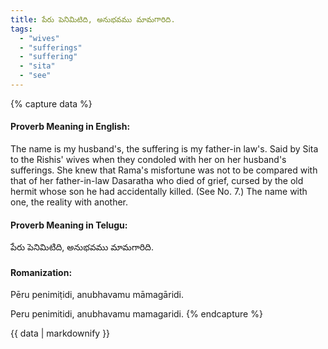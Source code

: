 ```yaml
---
title: పేరు పెనిమిటిది, అనుభవము మామగారిది.
tags:
  - "wives"
  - "sufferings"
  - "suffering"
  - "sita"
  - "see"
---
```


{% capture data %}
#### Proverb Meaning in English:
The name is my husband's, the suffering is my father-in law's.
Said by Sita to the Rishis' wives when they condoled with her on her husband's sufferings. She knew that Rama's misfortune was not to be compared with that of her father-in-law Dasaratha who died of grief, cursed by the old hermit whose son he had accidentally killed.
(See No. 7.)
The name with one, the reality with another.

#### Proverb Meaning in Telugu:
పేరు పెనిమిటిది, అనుభవము మామగారిది.

#### Romanization:
Pēru penimiṭidi, anubhavamu māmagāridi.

Peru penimitidi, anubhavamu mamagaridi.
{% endcapture %}

{{ data | markdownify }}

